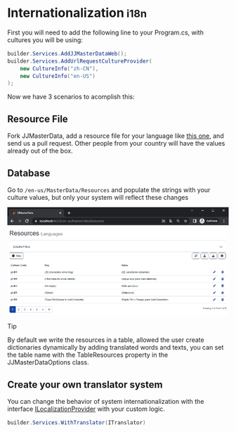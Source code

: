 <h1>Internationalization<small> i18n</small></h1>


First you will need to add the following line to your Program.cs, with cultures you will be using:
```cs
builder.Services.AddJJMasterDataWeb();
builder.Services.AddUrlRequestCultureProvider(
    new CultureInfo("zh-CN"),
    new CultureInfo("en-US")
);
```

Now we have 3 scenarios to acomplish this:

## Resource File
Fork JJMasterData, add a resource file for your language like [this one](https://github.com/JJConsulting/JJMasterData/blob/main/src/JJMasterData.Commons/Language/ResourceStrings_pt-br.resx), and send us a pull request. Other people from your country will have the values already out of the box.

## Database
Go to ```/en-us/MasterData/Resources``` and populate the strings with your culture values, but only your system will reflect these changes

<img alt="Resources Screen" src="../media/ResourceScreen.png"/>
<br>

> [!TIP] 
> By default we write the resources in a table, allowed the user create dictionaries dynamically by adding translated words and texts, you can set the table name with the TableResources property in the JJMasterDataOptions class.

## Create your own translator system
You can change the behavior of system internationalization with the interface [ILocalizationProvider](https://portal.jjconsulting.tech/jjdoc/lib/JJMasterData.Commons.Language.ILocalizationProvider.html) with your custom logic.

```cs
builder.Services.WithTranslator(ITranslator)
```